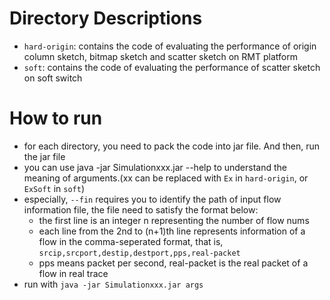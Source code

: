 # Directory Descriptions
- `hard-origin`: contains the code of evaluating the performance of origin column sketch, bitmap sketch and scatter sketch on RMT platform
- `soft`: contains the code of evaluating the performance of scatter sketch on soft switch

# How to run
- for each directory, you need to pack the code into jar file. And then, run the jar file
- you can use java -jar Simulationxxx.jar --help to understand the meaning of arguments.(xx can be replaced with `Ex` in `hard-origin`, or `ExSoft` in `soft`)
- especially, `--fin` requires you to identify the path of input flow information file, the file need to satisfy the format below:
  - the first line is an integer n representing the number of flow nums
  - each line from the 2nd to (n+1)th line represents information of a flow in the comma-seperated format, that is, `srcip,srcport,destip,destport,pps,real-packet`
  - pps means packet per second, real-packet is the real packet of a flow in real trace
- run with `java -jar Simulationxxx.jar args`